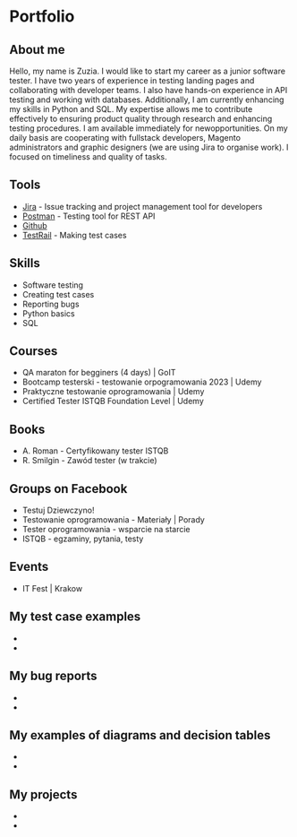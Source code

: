 # Portfolio

## About me
Hello, my name is Zuzia. 
I would like to start my career as a junior software tester. I have two years of experience in testing landing pages and collaborating with developer teams. I also have hands-on experience in API testing and working with databases. Additionally, I am currently enhancing my skills in Python and SQL. My expertise allows me to contribute effectively to ensuring product quality through research and enhancing testing procedures. I am available immediately for newopportunities. On my daily basis are cooperating with fullstack developers, Magento administrators and graphic designers (we are using Jira to organise work). I focused on timeliness and quality of tasks.  
## Tools
* [Jira](https://www.atlassian.com) - Issue tracking and project management tool for developers
* [Postman](https://www.postman.com) - Testing tool for REST API
* [Github](https://github.com)
* [TestRail](https://www.gurock.com/testrail) - Making test cases
## Skills
* Software testing
* Creating test cases
* Reporting bugs
* Python basics
* SQL
## Courses
* QA maraton for begginers (4 days) | GoIT
* Bootcamp testerski - testowanie orpogramowania 2023 | Udemy
* Praktyczne testowanie oprogramowania | Udemy
* Certified Tester ISTQB Foundation Level | Udemy
## Books 
* A. Roman - Certyfikowany tester ISTQB
* R. Smilgin - Zawód tester (w trakcie)
## Groups on Facebook
* Testuj Dziewczyno!
* Testowanie oprogramowania - Materiały | Porady
* Tester oprogramowania - wsparcie na starcie
* ISTQB - egzaminy, pytania, testy
## Events
* IT Fest | Krakow
## My test case examples
*
*
## My bug reports
*
*
## My examples of diagrams and decision tables
*
*
## My projects
*
*
